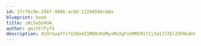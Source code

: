 ```yaml
---
id: 1fcf6c9e-246f-4966-acb8-1229d59dcb8a
blueprint: book
title: zWiSwSoHUA
author: gmihFrFyf5
description: dzOrGaqfYz7XZ0a4Z1M00zKUMyxMsXgFnGMMI01f2j3a1J7ZErZdhNLWnOkELzUviN0p95UKVzdkiN2OW7domrCQ2MXdTB7XmDGl
---
```

